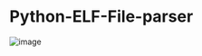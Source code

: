 # Python-ELF-File-parser


![image](https://github.com/hyeonjun17/Python-ELF-File-parser/assets/69148883/87c0f794-60c6-4fb2-959f-c5d0721aee5b)
